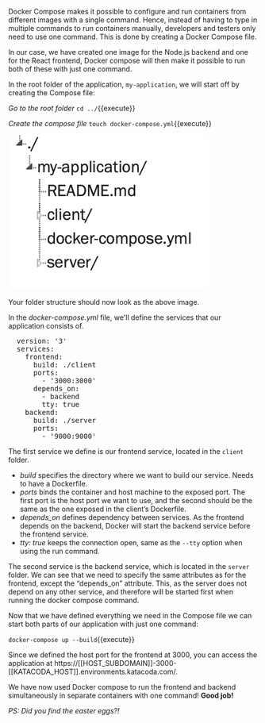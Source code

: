 Docker Compose makes it possible to configure and run containers from different images with a single command. Hence, instead of having to type in multiple commands to run containers manually, developers and testers only need to use one command. This is done by creating a Docker Compose file. 

In our case, we have created one image for the Node.js backend and one for the React frontend, Docker compose will then make it possible to run both of these with just one command.

In the root folder of the application, `my-application`, we will start off by creating the Compose file:

*Go to the root folder* `cd ../`{{execute}}

*Create the compose file* `touch docker-compose.yml`{{execute}}

![Docker5](https://github.com/christinasunnegardh/katacoda-scenarios/blob/master/dockertutorial/assets/5.png?raw=true)

Your folder structure should now look as the above image. 

In the *docker-compose.yml* file, we'll define the services that our application consists of.  

<pre class="file" data-filename="docker-compose.yml" data-target="replace">
  version: '3'
  services:
    frontend:
      build: ./client
      ports:
        - '3000:3000'
      depends_on:
        - backend
	    tty: true
    backend:
      build: ./server
      ports:
        - '9000:9000'
</pre>

The first service we define is our frontend service, located in the `client` folder. 
- *build* specifies the directory where we want to build our service. Needs to have a Dockerfile.
- *ports* binds the container and host machine to the exposed port. The first port is the host port we want to use, and the second should be the same as the one exposed in the client’s Dockerfile.
- *depends_on* defines dependency between services. As the frontend depends on the backend, Docker will start the backend service before the frontend service.
- *tty: true* keeps the connection open, same as the `--tty` option when using the run command.

The second service is the backend service, which is located in the `server` folder. We can see that we need to specify the same attributes as for the frontend, except the “depends_on” attribute. This, as the server does not depend on any other service, and therefore will be started first when running the docker compose command.

Now that we have defined everything we need in the Compose file we can start both parts of our application with just one command: 

`docker-compose up --build`{{execute}}

Since we defined the host port for the frontend at 3000, you can access the application at https://[[HOST_SUBDOMAIN]]-3000-[[KATACODA_HOST]].environments.katacoda.com/. 

We have now used Docker compose to run the frontend and backend simultaneously in separate containers with one command! **Good job!**


*PS: Did you find the easter eggs?!*